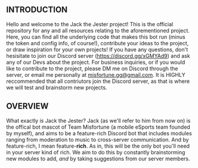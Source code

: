 INTRODUCTION
------------
Hello and welcome to the Jack the Jester project! This is the official repository for any and all resources
relating to the aforementioned project. Here, you can find all the underlying code that makes this bot run (minus the token
and config info, of course!), contribute your ideas to the project, or draw inspiration for your own projects! If you have
any questions, don't hesisitate to join our Discord server (https://discord.gg/xGMYAd9) and ask any of our Devs about the project. For business inquiries, or if you would like to contribute to the project, please DM me on Discord through the server, or email me personally at misfortune.gg@gmail.com. It is HIGHLY reccommended that all contriutors join the Discord server, as that is where we will test and brainstorm new projects.

OVERVIEW
--------
What exactly *is* Jack the Jester? Jack (as we'll refer to him from now on) is the offical bot mascot of Team Misfortune (a mobile eSports team founded by myself), and aims to be a feature-rich Discord bot that includes modules ranging from moderation to music to cross-server communication. And by feature-rich, I mean feature-**rich**. As in, this will be the only bot you'll need in your server kind of rich. We aim to do this by constantly brainstorming new modules to add, *and* by taking suggestions from our server members.
